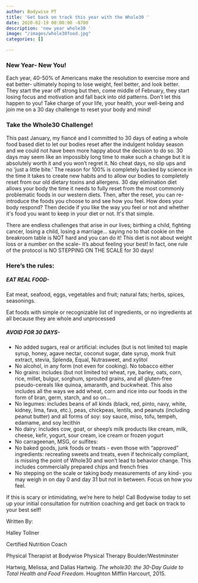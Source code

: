 ```yaml
---
author: Bodywise PT
title: 'Get back on track this year with the Whole30 '
date: 2020-02-19 00:00:00 -0700
description: 'new year whole30 '
image: "/images/whole30food.jpg"
categories: []

---
```

### New Year- New You!

Each year, 40-50% of Americans make the resolution to exercise more and eat better- ultimately hoping to lose weight, feel better, and look better. They start the year off strong but then, come middle of February, they start losing focus and motivation and fall back into old patterns. Don’t let this happen to you! Take charge of your life, your health, your well-being and join me on a 30 day challenge to reset your body and mind!

### Take the Whole30 Challenge!

This past January, my fiancé and I committed to 30 days of eating a whole food based diet to let our bodies reset after the indulgent holiday season and we could not have been more happy about the decision to do so. 30 days may seem like an impossibly long time to make such a change but it is absolutely worth it and you won’t regret it. No cheat days, no slip ups and no ‘just a little bite.’ The reason for 100% is completely backed by science in the time it takes to create new habits and to allow our bodies to completely reset from our old dietary toxins and allergens. 30 day elimination diet allows your body the time it needs to fully reset from the most commonly problematic foods in our western diets. Then, after the reset, you can re-introduce the foods you choose to and see how you feel. How does your body respond? Then decide if you like the way you feel or not and whether it's food you want to keep in your diet or not. It's that simple.

There are endless challenges that arise in our lives; birthing a child, fighting cancer, losing a child, losing a marriage… saying no to that cookie on the breakroom table is NOT hard and you can do it! This diet is not about weight loss or a number on the scale- it’s about feeling your best! In fact, one rule of the protocol is NO STEPPING ON THE SCALE for 30 days!

### Here’s the rules:

##### EAT REAL FOOD-

Eat meat, seafood, eggs, vegetables and fruit; natural fats; herbs, spices, seasonings.

Eat foods with simple or recognizable list of ingredients, or no ingredients at all because they are whole and unprocessed

##### AVOID FOR 30 DAYS-

* No added sugars, real or artificial: includes (but is not limited to) maple syrup, honey, agave nectar, coconut sugar, date syrup, monk fruit extract, stevia, Splenda, Equal, Nutrasweet, and xylitol
* No alcohol, in any form (not even for cooking). No tobacco either
* No grains: includes (but not limited to) wheat, rye, barley, oats, corn, rice, millet, bulgur, sorghum, sprouted grains, and all gluten-free pseudo-cereals like quinoa, amaranth, and buckwheat. This also includes all the ways we add wheat, corn and rice into our foods in the form of bran, germ, starch, and so on…
* No legumes: includes beans of all kinds (black, red, pinto, navy, white, kidney, lima, fava, etc.), peas, chickpeas, lentils, and peanuts (including peanut butter) and all forms of soy: soy sauce, miso, tofu, tempeh, edamame, and soy lecithin
* No dairy: includes cow, goat, or sheep’s milk products like cream, milk, cheese, kefir, yogurt, sour cream, ice cream or frozen yogurt
* No carrageenan, MSG, or sulfites:
* No baked goods, junk foods or treats - even those with “approved” ingredients: recreating sweets and treats, even if technically compliant, is missing the point of Whole30 and won’t lead to behavior change. This includes commercially prepared chips and french fries
* No stepping on the scale or taking body measurements of any kind- you may weigh in on day 0 and day 31 but not in between. Focus on how you feel.

If this is scary or intimidating, we’re here to help! Call Bodywise today to set up your initial consultation for nutrition coaching and get back on track to your best self!

Written By:

Halley Tollner

Certified Nutrition Coach

Physical Therapist at Bodywise Physical Therapy Boulder/Westminster

Hartwig, Melissa, and Dallas Hartwig. _The whole30: the 30-Day Guide to Total Health and Food Freedom_. Houghton Mifflin Harcourt, 2015.